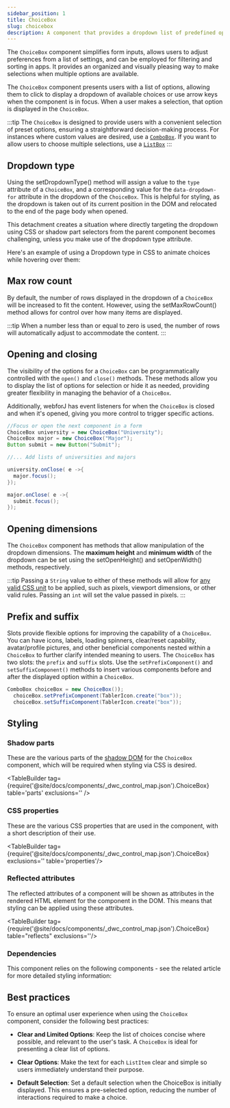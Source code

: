 ```yaml
---
sidebar_position: 1
title: ChoiceBox
slug: choicebox
description: A component that provides a dropdown list of predefined options, allowing users to select one option from the list.
---
```


<DocChip chip='shadow' />
<DocChip chip='name' label="dwc-choicebox" />
<JavadocLink type="foundation" location="com/webforj/component/list/ChoiceBox" top='true'/>

<ParentLink parent="list" />

The `ChoiceBox` component simplifies form inputs, allows users to adjust preferences from a list of settings, and can be employed for filtering and sorting in apps. It provides an organized and visually pleasing way to make selections when multiple options are available.

The `ChoiceBox` component presents users with a list of options, allowing them to click to display a dropdown of available choices or use arrow keys when the component is in focus. When a user makes a selection, that option is displayed in the `ChoiceBox`.

:::tip
The `ChoiceBox` is designed to provide users with a convenient selection of preset options, ensuring a straightforward decision-making process. For instances where custom values are desired, use a [`ComboBox`](./combo-box.md). If you want to allow users to choose multiple selections, use a [`ListBox`](./list-box.md)
:::

## Dropdown type

Using the <JavadocLink type="foundation" location="com/webforj/component/list/DwcSelectDropdown" code='true' suffix='#setDropdownType(java.lang.String)'>setDropdownType()</JavadocLink> method will assign a value to the `type` attribute of a `ChoiceBox`, and a corresponding value for the `data-dropdown-for` attribute in the dropdown of the `ChoiceBox`. This is helpful for styling, as the dropdown is taken out of its current position in the DOM and relocated to the end of the page body when opened.

This detachment creates a situation where directly targeting the dropdown using CSS or shadow part selectors from the parent component becomes challenging, unless you make use of the dropdown type attribute.

Here's an example of using a Dropdown type in CSS to animate choices while hovering over them:

<ComponentDemo 
path='https://demo.webforj.com/webapp/controlsamples/choiceboxdropdowntype?' 
javaE='https://raw.githubusercontent.com/webforj/webforj-docs-samples/refs/heads/main/src/main/java/com/webforj/samples/views/lists/choicebox/ChoiceboxDropdownTypeView.java'
cssURL='https://raw.githubusercontent.com/webforj/ControlSamples/main/src/main/resources/css/lists/combobox/comboBoxDropDownType.css'
height='250px'
/>

## Max row count

By default, the number of rows displayed in the dropdown of a `ChoiceBox` will be increased to fit the content. However, using the <JavadocLink type="foundation" location="com/webforj/component/list/DwcSelectDropdown" code='true' suffix='#setMaxRowCount(int)'>setMaxRowCount()</JavadocLink> method allows for control over how many items are displayed. 

:::tip
When a number less than or equal to zero is used, the number of rows will automatically adjust to accommodate the content.
:::

<ComponentDemo 
path='https://demo.webforj.com/webapp/controlsamples/choiceboxmaxrow?' 
javaE='https://raw.githubusercontent.com/webforj/webforj-docs-samples/refs/heads/main/src/main/java/com/webforj/samples/views/lists/choicebox/ChoiceboxMaxRowView.java'
height='450px'
/>

## Opening and closing

The visibility of the options for a `ChoiceBox` can be programmatically controlled with the `open()` and `close()` methods.
These methods allow you to display the list of options for selection or hide it as needed, providing greater flexibility in managing the behavior of a `ChoiceBox`.

Additionally, webforJ has event listeners for when the `ChoiceBox` is closed and when it's opened, giving you more control to trigger specific actions.

```Java
//Focus or open the next component in a form
ChoiceBox university = new ChoiceBox("University");
ChoiceBox major = new ChoiceBox("Major");
Button submit = new Button("Submit");

//... Add lists of universities and majors

university.onClose( e ->{
  major.focus();
});

major.onClose( e ->{
  submit.focus();
});
```

## Opening dimensions

The `ChoiceBox` component has methods that allow manipulation of the dropdown dimensions. The **maximum height** and **minimum width** of the dropdown can be set using the <JavadocLink type="foundation" location="com/webforj/component/list/DwcSelectDropdown" code='true' suffix='#setOpenHeight(int)'>setOpenHeight()</JavadocLink> and <JavadocLink type="foundation" location="com/webforj/component/list/DwcSelectDropdown" code='true' suffix='#setOpenWidth(int)'>setOpenWidth()</JavadocLink> methods, respectively. 

:::tip
Passing a `String` value to either of these methods will allow for [any valid CSS unit](https://developer.mozilla.org/en-US/docs/Learn/CSS/Building_blocks/Values_and_units) to be applied, such as pixels, viewport dimensions, or other valid rules. Passing an `int` will set the value passed in pixels.
:::

## Prefix and suffix

Slots provide flexible options for improving the capability of a `ChoiceBox`. You can have icons, labels, loading spinners, clear/reset capability, avatar/profile pictures, and other beneficial components nested within a `ChoiceBox` to further clarify intended meaning to users.
The `ChoiceBox` has two slots: the `prefix` and `suffix` slots. Use the `setPrefixComponent()` and `setSuffixComponent()` methods to insert various components before and after the displayed option within a `ChoiceBox`.

```java
ComboBox choiceBox = new ChoiceBox());
  choiceBox.setPrefixComponent(TablerIcon.create("box"));
  choiceBox.setSuffixComponent(TablerIcon.create("box"));
```

## Styling

### Shadow parts

These are the various parts of the [shadow DOM](../../glossary#shadow-dom) for the `ChoiceBox` component, which will be required when styling via CSS is desired.

<TableBuilder tag={require('@site/docs/components/_dwc_control_map.json').ChoiceBox} table='parts' exclusions='' />

### CSS properties

These are the various CSS properties that are used in the component, with a short description of their use.

<TableBuilder tag={require('@site/docs/components/_dwc_control_map.json').ChoiceBox} exclusions='' table='properties'/>

### Reflected attributes

The reflected attributes of a component will be shown as attributes in the rendered HTML element for the component in the DOM. This means that styling can be applied using these attributes.

<TableBuilder tag={require('@site/docs/components/_dwc_control_map.json').ChoiceBox} table="reflects" exclusions=''/>

### Dependencies

This component relies on the following components - see the related article for more detailed styling information:

<TableBuilder tag='dwc-choicebox' table="dependencies"/>

## Best practices 

To ensure an optimal user experience when using the `ChoiceBox` component, consider the following best practices:

- **Clear and Limited Options**: Keep the list of choices concise where possible, and relevant to the user's task. A `ChoiceBox` is ideal for presenting a clear list of options.

- **Clear Options**: Make the text for each `ListItem` clear and simple so users immediately understand their purpose.

- **Default Selection**: Set a default selection when the ChoiceBox is initially displayed. This ensures a pre-selected option, reducing the number of interactions required to make a choice.
